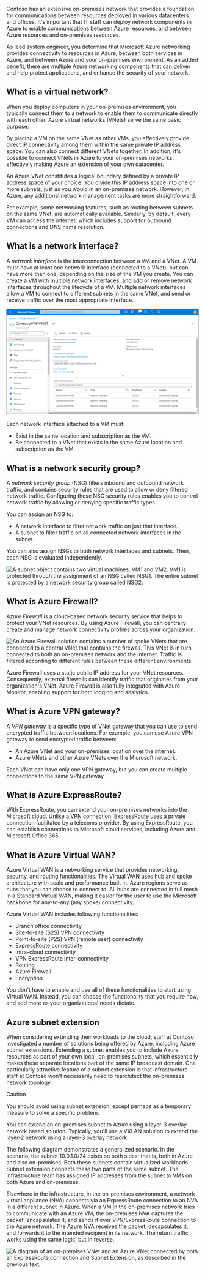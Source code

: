 Contoso has an extensive on-premises network that provides a foundation for communications between resources deployed in various datacenters and offices. It's important that IT staff can deploy network components in Azure to enable communications between Azure resources, and between Azure resources and on-premises resources.

As lead system engineer, you determine that Microsoft Azure networking provides connectivity to resources in Azure, between both services in Azure, and between Azure and your on-premises environment. As an added benefit, there are multiple Azure networking components that can deliver and help protect applications, and enhance the security of your network.

## What is a virtual network?

When you deploy computers in your on-premises environment, you typically connect them to a network to enable them to communicate directly with each other. Azure virtual networks (VNets) serve the same basic purpose.

By placing a VM on the same VNet as other VMs, you effectively provide direct IP connectivity among them within the same private IP address space. You can also connect different VNets together. In addition, it's possible to connect VNets in Azure to your on-premises networks, effectively making Azure an extension of your own datacenter.

An Azure VNet constitutes a logical boundary defined by a private IP address space of your choice. You divide this IP address space into one or more subnets, just as you would in an on-premises network. However, in Azure, any additional network management tasks are more straightforward.

For example, some networking features, such as routing between subnets on the same VNet, are automatically available. Similarly, by default, every VM can access the internet, which includes support for outbound connections and DNS name resolution.

## What is a network interface?

A *network interface* is the interconnection between a VM and a VNet. A VM must have at least one network interface (connected to a VNet), but can have more than one, depending on the size of the VM you create. You can create a VM with multiple network interfaces, and add or remove network interfaces throughout the lifecycle of a VM. Multiple network interfaces allow a VM to connect to different subnets in the same VNet, and send or receive traffic over the most appropriate interface.

![A screenshot of the Overview page in the Azure portal, of a VNet interface called ContosoVM1VNET. Three connected devices are listed: ContosoVM1VMNIC, ContosoVM2VMNIC, and ContosoVM3VMNIC.](../media/m13-vnet-1.png)

Each network interface attached to a VM must:

- Exist in the same location and subscription as the VM.
- Be connected to a VNet that exists in the same Azure location and subscription as the VM.

## What is a network security group?

A *network security group* (NSG) filters inbound and outbound network traffic, and contains security rules that are used to allow or deny filtered network traffic. Configuring these NSG security rules enables you to control network traffic by allowing or denying specific traffic types.

You can assign an NSG to:

- A network interface to filter network traffic on just that interface.
- A subnet to filter traffic on all connected network interfaces in the subnet.

You can also assign NSGs to both network interfaces and subnets. Then, each NSG is evaluated independently.

![A subnet object contains two virtual machines: VM1 and VM2. VM1 is protected through the assignment of an NSG called NSG1. The entire subnet is protected by a network security group called NSG2.](../media/m13-network-security-group.png)


## What is Azure Firewall?

*Azure Firewall* is a cloud-based network security service that helps to protect your VNet resources. By using Azure Firewall, you can centrally create and manage network connectivity profiles across your organization.

![An Azure Firewall solution contains a number of spoke VNets that are connected to a central VNet that contains the firewall. This VNet is in turn connected to both an on-premises network and the internet. Traffic is filtered according to different rules between these different environments.](../media/m13-firewall-threat.png)


Azure Firewall uses a static public IP address for your VNet resources. Consequently, external firewalls can identify traffic that originates from your organization's VNet. Azure Firewall is also fully integrated with Azure Monitor, enabling support for both logging and analytics.

## What is Azure VPN gateway?

A *VPN gateway* is a specific type of VNet gateway that you can use to send encrypted traffic between locations. For example, you can use Azure VPN gateway to send encrypted traffic between:

- An Azure VNet and your on-premises location over the internet.
- Azure VNets and other Azure VNets over the Microsoft network.

Each VNet can have only one VPN gateway, but you can create multiple connections to the same VPN gateway.

## What is Azure ExpressRoute?

With ExpressRoute, you can extend your on-premises networks into the Microsoft cloud. Unlike a VPN connection, ExpressRoute uses a private connection facilitated by a telecoms provider. By using ExpressRoute, you can establish connections to Microsoft cloud services, including Azure and Microsoft Office 365.

## What is Azure Virtual WAN?

Azure Virtual WAN is a networking service that provides networking, security, and routing functionalities. The Virtual WAN uses hub and spoke architecture with scale and performance built in. Azure regions serve as hubs that you can choose to connect to. All hubs are connected in full mesh in a Standard Virtual WAN, making it easier for the user to use the Microsoft backbone for any-to-any (any spoke) connectivity.

Azure Virtual WAN includes following functionalities:

- Branch office connectivity
- Site-to-site (S2S) VPN connectivity
- Point-to-site (P2S) VPN (remote user) connectivity
- ExpressRoute connectivity
- Intra-cloud connectivity
- VPN ExpressRoute inter-connectivity
- Routing
- Azure Firewall
- Encryption

You don't have to enable and use all of these functionalities to start using Virtual WAN. Instead, you can choose the functionality that you require now, and add more as your organizational needs dictate.

## Azure subnet extension

When considering extending their workloads to the cloud, staff at Contoso investigated a number of solutions being offered by Azure, including Azure subnet extensions. Extending a subnet enables you to include Azure resources as part of your own local, on-premises subnets, which essentially makes these separate locations part of the same IP broadcast domain. One particularly attractive feature of a subnet extension is that infrastructure staff at Contoso won't necessarily need to rearchitect the on-premises network topology.

> [!CAUTION] 
> You should avoid using subnet extension, except perhaps as a temporary measure to solve a specific problem.

You can extend an on-premises subnet to Azure using a layer-3 overlay network based solution. Typically, you'll use a  VXLAN solution to extend the layer-2 network using a layer-3 overlay network.

The following diagram demonstrates a generalized scenario. In the scenario, the subnet 10.0.1.0/24 exists on both sides; that is, both in Azure and also on-premises. Both these subnets contain virtualized workloads. Subnet extension connects these two parts of the same subnet. The infrastructure team has assigned IP addresses from the subnet to VMs on both Azure and on-premises.

Elsewhere in the infrastructure, in the on-premises environment, a network virtual appliance (NVA) connects via an ExpressRoute connection to an NVA in a different subnet in Azure. When a VM in the on-premises network tries to communicate with an Azure VM, the on-premises NVA captures the packet, encapsulates it, and sends it over VPN/ExpressRoute connection to the Azure network. The Azure NVA receives the packet, decapsulates it, and forwards it to the intended recipient in its network. The return traffic works using the same logic, but in reverse.

![A diagram of an on-premises VNet and an Azure VNet connected by both an ExpressRoute connection and Subnet Extension, as described in the previous text.](../media/m13-subnet-extension.png)

